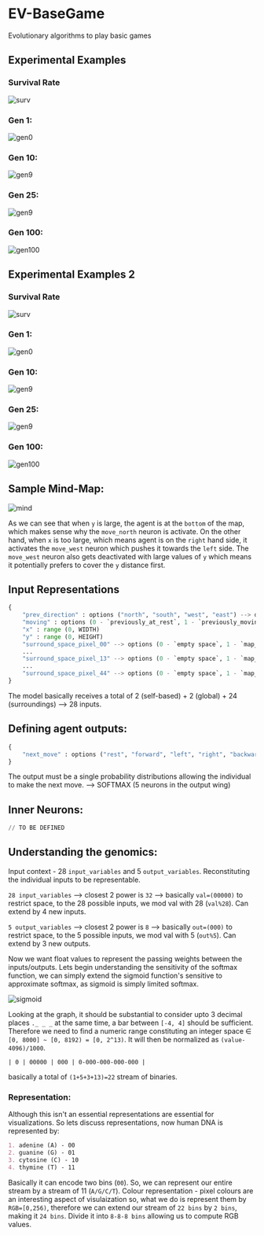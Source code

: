 # EV-BaseGame
Evolutionary algorithms to play basic games

## Experimental Examples

### Survival Rate

![surv](/sample_survival_progress.png)

### Gen 1:

![gen0](/sample_env_gifs/gen_000.gif)

### Gen 10:

![gen9](/sample_env_gifs/gen_009.gif)

### Gen 25:

![gen9](/sample_env_gifs/gen_024.gif)

### Gen 100:

![gen100](/sample_env_gifs/gen_099.gif)

## Experimental Examples 2

### Survival Rate

![surv](/sample2_survival_progress.png)

### Gen 1:

![gen0](/sample2_env_gifs/gen_000.gif)

### Gen 10:

![gen9](/sample2_env_gifs/gen_009.gif)

### Gen 25:

![gen9](/sample2_env_gifs/gen_024.gif)

### Gen 100:

![gen100](/sample2_env_gifs/gen_099.gif)

## Sample Mind-Map:

![mind](/sample2_env_mind/gen_099_survived.png)

As we can see that when `y` is large, the agent is at the `bottom` of the map, which makes sense why the `move_north` neuron is activate. On the other hand, when `x` is too large, which means agent is on the `right` hand side, it activates the `move_west` neuron which pushes it towards the `left` side. The `move_west` neuron also gets deactivated with large values of `y` which means it potentially prefers to cover the `y` distance first.

## Input Representations

```py
{
	"prev_direction" : options ("north", "south", "west", "east") --> default (Any of the foure)
	"moving" : options (0 - `previously_at_rest`, 1 - `previously_moving`) --> default (0)
	"x" : range (0, WIDTH)
	"y" : range (0, HEIGHT)
	"surround_space_pixel_00" --> options (0 - `empty space`, 1 - `map_border`, 2 - `another_bot`) --> default (0)
	...
	"surround_space_pixel_13" --> options (0 - `empty space`, 1 - `map_border`, 2 - `another_bot`) --> default (0)
	...
	"surround_space_pixel_44" --> options (0 - `empty space`, 1 - `map_border`, 2 - `another_bot`) --> default (0)
}
```

The model basically receives a total of 2 (self-based) + 2 (global) + 24 (surroundings) --> 28 inputs.

## Defining agent outputs:

```py
{
	"next_move" : options ("rest", "forward", "left", "right", "backward")
}
```

The output must be a single probability distributions allowing the individual to make the next move. --> SOFTMAX (5 neurons in the output wing)

## Inner Neurons:

```py
// TO BE DEFINED
```

## Understanding the genomics:

Input context - 28 `input_variables` and 5 `output_variables`. Reconstituting the individual inputs to be representable.

`28 input_variables` --> closest 2 power is `32` --> basically `val=(00000)` to restrict space, to the 28 possible inputs, we mod val with 28 (`val%28`). Can extend by 4 new inputs.

`5 output_variables` --> closest 2 power is `8` --> basically `out=(000)` to restrict space, to the 5 possible inputs, we mod val with 5 (`out%5`). Can extend by 3 new outputs.

Now we want float values to represent the passing weights between the inputs/outputs. Lets begin understanding the sensitivity of the softmax function, we can simply extend the sigmoid function's sensitive to approximate softmax, as sigmoid is simply limited softmax.

![sigmoid](/images/sigmoid.png)

Looking at the graph, it should be substantial to consider upto 3 decimal places `._ _ _` at the same time, a bar between `[-4, 4]` should be sufficient. Therefore we need to find a numeric range constituting an integer space ∈ `[0, 8000] ~ [0, 8192) = [0, 2^13)`. It will then be normalized as `(value-4096)/1000`.

```
| 0 | 00000 | 000 | 0-000-000-000-000 |
```
basically a total of `(1+5+3+13)=22` stream of binaries.

### Representation:

Although this isn't an essential representations are essential for visualizations. So lets discuss representations, now human DNA is represented by:

```md
1. adenine (A) - 00
2. guanine (G) - 01
3. cytosine (C) - 10
4. thymine (T) - 11
```

Basically it can encode two bins (`00`). So, we can represent our entire stream by a stream of 11 (`A/G/C/T`). Colour representation - pixel colours are an interesting aspect of visulaization so, what we do is represent them by `RGB=[0,256)`, therefore we can extend our stream of `22 bins` by `2 bins`, making it `24 bins`. Divide it into `8-8-8 bins` allowing us to compute RGB values.
